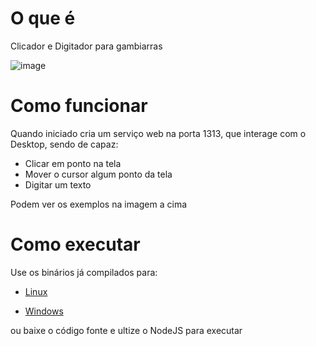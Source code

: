 # O que é
Clicador e Digitador para gambiarras

![image](https://user-images.githubusercontent.com/8255563/153003480-b93d4d62-814e-4ba5-ab3e-771ef100c9f6.png)

# Como funcionar
Quando iniciado cria um serviço web na porta 1313, que interage com o Desktop, sendo de capaz:
* Clicar em ponto na tela
* Mover o cursor algum ponto da tela
* Digitar um texto

Podem ver os exemplos na imagem a cima


# Como executar
Use os binários já compilados para:

* [Linux](https://github.com/ronaldoaf/click_type/releases/download/2.0.0/click_type-linux)

* [Windows](https://github.com/ronaldoaf/click_type/releases/download/2.0.0/click_type-win.exe)

ou baixe o código fonte e ultize o NodeJS para executar


